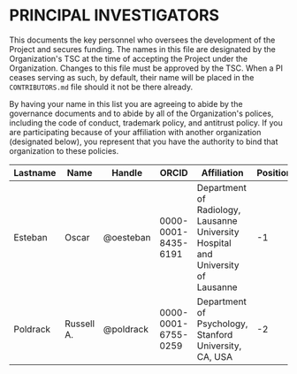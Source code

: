 # PRINCIPAL INVESTIGATORS

This documents the key personnel who oversees the development of the Project and secures funding.
The names in this file are designated by the Organization's TSC at the time of accepting the Project under the Organization.
Changes to this file must be approved by the TSC.
When a PI ceases serving as such, by default, their name will be placed in the `CONTRIBUTORS.md` file should it not be there already.

By having your name in this list you are agreeing to abide by the governance documents and to abide by all of the Organization's polices, including the code of conduct, trademark policy, and antitrust policy.
If you are participating because of your affiliation with another organization (designated below), you represent that you have the authority to bind that organization to these policies.

| **Lastname** | **Name** | **Handle** | **ORCID** | **Affiliation** | **Position** |
| --- | --- | --- | --- | --- | --- |
| Esteban | Oscar | @oesteban | 0000-0001-8435-6191 | Department of Radiology, Lausanne University Hospital and University of Lausanne | -1 |
| Poldrack | Russell A. | @poldrack | 0000-0001-6755-0259 | Department of Psychology, Stanford University, CA, USA | -2 |

